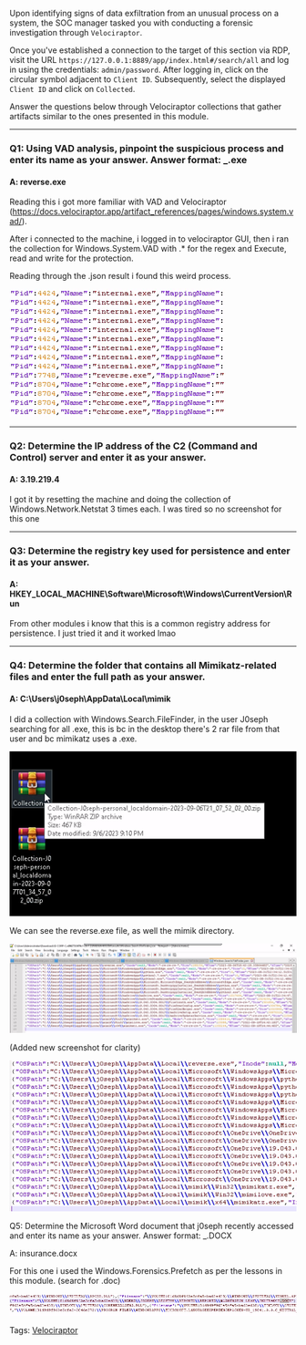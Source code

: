 
Upon identifying signs of data exfiltration from an unusual process on a system, the SOC manager tasked you with conducting a forensic investigation through `Velociraptor`.

Once you've established a connection to the target of this section via RDP, visit the URL `https://127.0.0.1:8889/app/index.html#/search/all` and log in using the credentials: `admin/password`. After logging in, click on the circular symbol adjacent to `Client ID`. Subsequently, select the displayed `Client ID` and click on `Collected`.

Answer the questions below through Velociraptor collections that gather artifacts similar to the ones presented in this module.

___

### Q1: Using VAD analysis, pinpoint the suspicious process and enter its name as your answer. Answer format: _.exe

#### A: reverse.exe

Reading this i got more familiar with VAD and Velociraptor (https://docs.velociraptor.app/artifact_references/pages/windows.system.vad/).

After i connected to the machine, i logged in to velociraptor GUI, then i ran the collection for Windows.System.VAD with .* for the regex and Execute, read and write for the protection.

Reading through the .json result i found this weird process.

![](../../Img/Pasted%20image%2020250826192253.png)

___

### Q2: Determine the IP address of the C2 (Command and Control) server and enter it as your answer.

#### A: 3.19.219.4

I got it by resetting the machine and doing the collection of Windows.Network.Netstat 3 times each. I was tired so no screenshot for this one

___

### Q3: Determine the registry key used for persistence and enter it as your answer.

#### A: HKEY_LOCAL_MACHINE\Software\Microsoft\Windows\CurrentVersion\Run

From other modules i know that this is a common registry address for persistence. I just tried it and it worked lmao

___

### Q4: Determine the folder that contains all Mimikatz-related files and enter the full path as your answer.

#### A: C:\Users\j0seph\AppData\Local\mimik

I did a collection with Windows.Search.FileFinder, in the user J0seph searching for all .exe, this is bc in the desktop there's 2 rar file from that user and bc mimikatz uses a .exe.

![](../../Img/Pasted%20image%2020250826195156.png)

We can see the reverse.exe file, as well the mimik directory.

![](../../Img/Pasted%20image%2020250826200219.png)

(Added new screenshot for clarity)

![](../../Img/Pasted%20image%2020250826200632.png)

Q5: Determine the Microsoft Word document that j0seph recently accessed and enter its name as your answer. Answer format: _.DOCX

A: insurance.docx

For this one i used the Windows.Forensics.Prefetch as per the lessons in this module. (search for .doc)

![](../../Img/Pasted%20image%2020250826200908.png)


Tags: [Velociraptor](../../Index/Velociraptor.md) 



